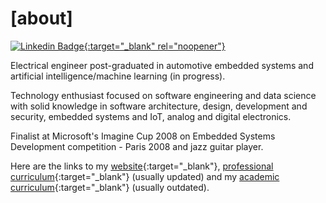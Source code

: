 # [about]
[![Linkedin Badge](https://img.shields.io/badge/-Fernando%20Fran%C3%A7a%20(%E3%83%95%E3%83%A9%E3%83%B3%E3%82%B5)-blue?style=flat-square&logo=Linkedin&logoColor=white&link=https://www.linkedin.com/in/furansa){:target="_blank" rel="noopener"}](https://www.linkedin.com/in/furansa)

Electrical engineer post-graduated in automotive embedded systems and artificial intelligence/machine learning (in progress).

Technology enthusiast focused on software engineering and data science with solid knowledge in software architecture, design, development and security, embedded systems and IoT, analog and digital electronics.

Finalist at Microsoft's Imagine Cup 2008 on Embedded Systems Development competition - Paris 2008 and jazz guitar player.

Here are the links to my [website](https://desconstruindo.furansa.me){:target="_blank"}, [professional curriculum](https://www.linkedin.com/in/furansa){:target="_blank"} (usually updated) and my [academic curriculum](http://lattes.cnpq.br/3871219467239903){:target="_blank"} (usually outdated).
